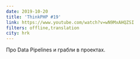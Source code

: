 ```yaml
---
date: 2019-10-20
title: 'ThinkPHP #19'
link: https://www.youtube.com/watch?v=wN9MxAHQZSI
filters: offline,translation
city: hrk
---
```


Про Data Pipelines и грабли в проектах.
